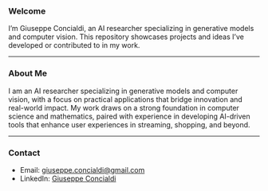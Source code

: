 ### Welcome

I’m Giuseppe Concialdi, an AI researcher specializing in generative models and computer vision. This repository showcases projects and ideas I’ve developed or contributed to in my work.

---

### About Me
I am an AI researcher specializing in generative models and computer vision, with a focus on practical applications that bridge innovation and real-world impact. My work draws on a strong foundation in computer science and mathematics, paired with experience in developing AI-driven tools that enhance user experiences in streaming, shopping, and beyond.


---

### Contact
- Email: giuseppe.concialdi@gmail.com  
- LinkedIn: [Giuseppe Concialdi](https://www.linkedin.com/in/giuseppe-concialdi/)

